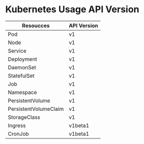 # Kubernetes Usage API Version

|   Resoucces   |  API Version    |
| ---- | ---- | 
|   Pod   |  v1    | 
|   Node   |  v1    | 
|   Service   |  v1    | 
|   Deployment   |  v1    | 
|   DaemonSet   |  v1    | 
|   StatefulSet   |  v1    | 
|   Job   |  v1    | 
|   Namespace   |  v1    | 
|   PersistentVolume   |  v1    | 
|   PersistentVolumeClaim   |  v1    | 
|   StorageClass   |  v1    | 
|   Ingress   |  v1beta1    |
|   CronJob   |  v1beta1    | 
